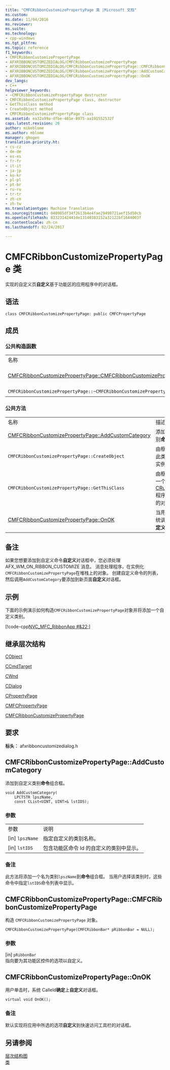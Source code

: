 ```yaml
---
title: "CMFCRibbonCustomizePropertyPage 类 |Microsoft 文档"
ms.custom: 
ms.date: 11/04/2016
ms.reviewer: 
ms.suite: 
ms.technology:
- cpp-windows
ms.tgt_pltfrm: 
ms.topic: reference
f1_keywords:
- CMFCRibbonCustomizePropertyPage
- AFXRIBBONCUSTOMIZEDIALOG/CMFCRibbonCustomizePropertyPage
- AFXRIBBONCUSTOMIZEDIALOG/CMFCRibbonCustomizePropertyPage::CMFCRibbonCustomizePropertyPage
- AFXRIBBONCUSTOMIZEDIALOG/CMFCRibbonCustomizePropertyPage::AddCustomCategory
- AFXRIBBONCUSTOMIZEDIALOG/CMFCRibbonCustomizePropertyPage::OnOK
dev_langs:
- C++
helpviewer_keywords:
- ~CMFCRibbonCustomizePropertyPage destructor
- CMFCRibbonCustomizePropertyPage class, destructor
- GetThisClass method
- CreateObject method
- CMFCRibbonCustomizePropertyPage class
ms.assetid: ea32a99a-dfbe-401e-8975-aa191552532f
caps.latest.revision: 26
author: mikeblome
ms.author: mblome
manager: ghogen
translation.priority.ht:
- cs-cz
- de-de
- es-es
- fr-fr
- it-it
- ja-jp
- ko-kr
- pl-pl
- pt-br
- ru-ru
- tr-tr
- zh-cn
- zh-tw
ms.translationtype: Machine Translation
ms.sourcegitcommit: 040985df34f2613b4e4fae29498721aef15d50cb
ms.openlocfilehash: 83323142441de13140383152a32122bf1644003f
ms.contentlocale: zh-cn
ms.lasthandoff: 02/24/2017

---
```

# <a name="cmfcribboncustomizepropertypage-class"></a>CMFCRibbonCustomizePropertyPage 类
实现的自定义页**自定义**基于功能区的应用程序中的对话框。  
  
## <a name="syntax"></a>语法  
  
```  
class CMFCRibbonCustomizePropertyPage: public CMFCPropertyPage  
```  
  
## <a name="members"></a>成员  
  
### <a name="public-constructors"></a>公共构造函数  
  
|||  
|-|-|  
|名称|说明|  
|[CMFCRibbonCustomizePropertyPage::CMFCRibbonCustomizePropertyPage](#cmfcribboncustomizepropertypage)|构造 `CMFCRibbonCustomizePropertyPage` 对象。|  
|`CMFCRibbonCustomizePropertyPage::~CMFCRibbonCustomizePropertyPage`|析构函数。|  
  
### <a name="public-methods"></a>公共方法  
  
|||  
|-|-|  
|名称|描述|  
|[CMFCRibbonCustomizePropertyPage::AddCustomCategory](#addcustomcategory)|添加到自定义类别**命令**组合框。|  
|`CMFCRibbonCustomizePropertyPage::CreateObject`|由框架用于创建此类类型的动态实例。|  
|`CMFCRibbonCustomizePropertyPage::GetThisClass`|由框架用于获取一个指向[CRuntimeClass](../../mfc/reference/cruntimeclass-structure.md)程序与此类类型的对象。|  
|[CMFCRibbonCustomizePropertyPage::OnOK](#onok)|当用户单击由系统调用**确定**上**自定义**对话框。|  
  
## <a name="remarks"></a>备注  
 如果您想要添加到自定义命令**自定义**对话框中，您必须处理 AFX_WM_ON_RIBBON_CUSTOMIZE 消息。 消息处理程序，在实例化`CMFCRibbonCustomizePropertyPage`在堆栈上的对象。 创建自定义命令的列表，然后调用`AddCustomCategory`要添加到新页面**自定义**对话框。  
  
## <a name="example"></a>示例  
 下面的示例演示如何构造`CMFCRibbonCustomizePropertyPage`对象并将添加一个自定义类别。  
  
 [!code-cpp[NVC_MFC_RibbonApp #&22;](../../mfc/reference/codesnippet/cpp/cmfcribboncustomizepropertypage-class_1.cpp)]  
  
## <a name="inheritance-hierarchy"></a>继承层次结构  
 [CObject](../../mfc/reference/cobject-class.md)  
  
 [CCmdTarget](../../mfc/reference/ccmdtarget-class.md)  
  
 [CWnd](../../mfc/reference/cwnd-class.md)  
  
 [CDialog](../../mfc/reference/cdialog-class.md)  
  
 [CPropertyPage](../../mfc/reference/cpropertypage-class.md)  
  
 [CMFCPropertyPage](../../mfc/reference/cmfcpropertypage-class.md)  
  
 [CMFCRibbonCustomizePropertyPage](../../mfc/reference/cmfcribboncustomizepropertypage-class.md)  
  
## <a name="requirements"></a>要求  
 **标头︰** afxribboncustomizedialog.h  
  
##  <a name="addcustomcategory"></a>CMFCRibbonCustomizePropertyPage::AddCustomCategory  
 添加到自定义类别**命令**组合框。  
  
```  
void AddCustomCategory(
    LPCTSTR lpszName,  
    const CList<UINT, UINT>& lstIDS);
```  
  
### <a name="parameters"></a>参数  
  
|||  
|-|-|  
|参数|说明|  
|[in] `lpszName`|指定自定义的类别名称。|  
|[in] `lstIDS`|包含功能区命令 Id 的自定义的类别中显示。|  
  
### <a name="remarks"></a>备注  
 此方法将添加一个名为类别`lpszName`到**命令**组合框。 当用户选择该类别时，这些命令中指定`lstIDS`命令列表中显示。  
  
##  <a name="cmfcribboncustomizepropertypage"></a>CMFCRibbonCustomizePropertyPage::CMFCRibbonCustomizePropertyPage  
 构造 `CMFCRibbonCustomizePropertyPage` 对象。  
  
```  
CMFCRibbonCustomizePropertyPage(CMFCRibbonBar* pRibbonBar = NULL);
```  
  
### <a name="parameters"></a>参数  
 [in] `pRibbonBar`  
 指向要为其功能区控件的选项以自定义。  
  
##  <a name="onok"></a>CMFCRibbonCustomizePropertyPage::OnOK  
 用户单击时，系统 Calleld**确定**上**自定义**对话框。  
  
```  
virtual void OnOK();
```  
  
### <a name="remarks"></a>备注  
 默认实现将应用中所选的选项**自定义**到快速访问工具栏的对话框。  
  
## <a name="see-also"></a>另请参阅  
 [层次结构图](../../mfc/hierarchy-chart.md)   
 [类](../../mfc/reference/mfc-classes.md)

